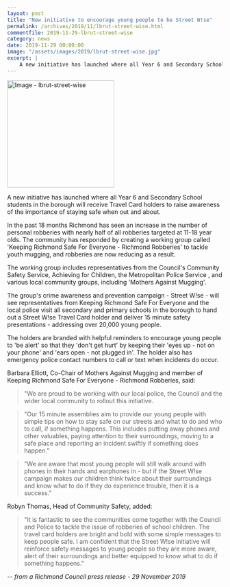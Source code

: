 ```yaml
---
layout: post
title: "New initiative to encourage young people to be Street W!se"
permalink: /archives/2019/11/lbrut-street-wise.html
commentfile: 2019-11-29-lbrut-street-wise
category: news
date: 2019-11-29 00:00:00
image: "/assets/images/2019/lbrut-street-wise.jpg"
excerpt: |
    A new initiative has launched where all Year 6 and Secondary School students in the borough will receive Travel Card holders to raise awareness of the importance of staying safe when out and about.
---
```

<a href="/assets/images/2019/lbrut-street-wise.jpg" title="Click for a larger
image"><img src="/assets/images/2019/lbrut-street-wise-thumb.jpg" width="250"
alt="Image - lbrut-street-wise"  class="photo right"/></a>

A new initiative has launched where all Year 6 and Secondary School students in the borough will receive Travel Card holders to raise awareness of the importance of staying safe when out and about.

In the past 18 months Richmond has seen an increase in the number of personal robberies with nearly half of all robberies targeted at 11-18 year olds. The community has responded by creating a working group called 'Keeping Richmond Safe For Everyone - Richmond Robberies' to tackle youth mugging, and robberies are now reducing as a result.

The working group includes representatives from the Council's Community Safety Service, Achieving for Children, the Metropolitan Police Service , and various local community groups, including 'Mothers Against Mugging'.

The group's crime awareness and prevention campaign - Street W!se - will see representatives from Keeping Richmond Safe For Everyone and the local police visit all secondary and primary schools in the borough to hand out a Street W!se Travel Card holder and deliver 15 minute safety presentations - addressing over 20,000 young people.

The holders are branded with helpful reminders to encourage young people to 'be alert' so that they 'don't get hurt' by keeping their 'eyes up - not on your phone' and 'ears open - not plugged in'. The holder also has emergency police contact numbers to call or text when incidents do occur.

Barbara Elliott, Co-Chair of Mothers Against Mugging and member of Keeping Richmond Safe For Everyone - Richmond Robberies, said:

> "We are proud to be working with our local police, the Council and the wider local community to rollout this initiative.

> "Our 15 minute assemblies aim to provide our young people with simple tips on how to stay safe on our streets and what to do and who to call, if something happens.  This includes putting away phones and other valuables, paying attention to their surroundings, moving to a safe place and reporting an incident swiftly if something does happen."

> "We are aware that most young people will still walk around with phones in their hands and earphones in - but if the Street W!se campaign makes our children think twice about their surroundings and know what to do if they do experience trouble, then it is a success."

Robyn Thomas, Head of Community Safety, added:

> "It is fantastic to see the communities come together with the Council and Police to tackle the issue of robberies of school children. The travel card holders are bright and bold with some simple messages to keep people safe. I am confident that the Street W!se initiative will reinforce safety messages to young people so they are more aware, alert of their surroundings and better equipped to know what to do if something happens."

<cite>-- from a Richmond Council press release - 29 November 2019</cite>
